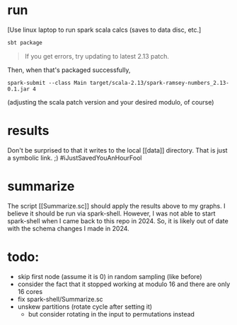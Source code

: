 # run
[Use linux laptop to run spark scala calcs (saves to data disc, etc.]

```bash
sbt package
```

> If you get errors, try updating to latest 2.13 patch.

Then, when that's packaged successfully,
```
spark-submit --class Main target/scala-2.13/spark-ramsey-numbers_2.13-0.1.jar 4
```
(adjusting the scala patch version and your desired modulo, of course)

# results
Don't be surprised to that it writes to the local [[data]] directory.
That is just a symbolic link. ;) #iJustSavedYouAnHourFool

# summarize
The script [[Summarize.sc]] should apply the results above to my graphs.
I believe it should be run via spark-shell.
However, I was not able to start spark-shell when I came back to this repo in 2024.
So, it is likely out of date with the schema changes I made in 2024.

# todo:
- skip first node (assume it is 0) in random sampling (like before)
- consider the fact that it stopped working at modulo 16 and there are only 16 cores
- fix spark-shell/Summarize.sc
- unskew partitions (rotate cycle after setting it)
  - but consider rotating in the input to permutations instead
